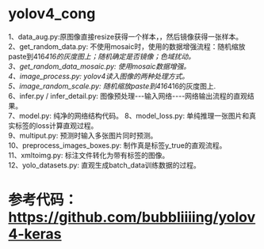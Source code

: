 # yolov4_cong  
1、data_aug.py:原图像直接resize获得一个样本，，然后镜像获得一张样本。  
2、get_random_data.py: 不使用mosaic时，使用的数据增强流程：随机缩放paste到416*416的灰度图上；随机确定是否镜像；色域扰动。  
3、get_random_data_mosaic.py: 使用mosaic数据增强。  
4、image_process.py: yolov4读入图像的两种处理方式。  
5、image_random_scale.py: 随机缩放paste到416*416的灰度图上.  
6、infer.py / infer_detail.py: 图像预处理---输入网络----网络输出流程的直观结果。  
7、model.py: 纯净的网络结构代码。
8、model_loss.py: 单纯推理一张图片和真实标签的loss计算直观过程。  
9、multiput.py: 预测时输入多张图片同时预测。  
10、preprocess_images_boxes.py: 制作真是标签y_true的直观流程。  
11、xmltoimg.py: 标注文件转化为带有标签的图像。  
12、yolo_datasets.py: 直观生成batch_data训练数据的过程。  


# 参考代码：https://github.com/bubbliiiing/yolov4-keras
